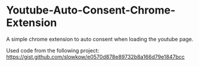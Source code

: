 # Youtube-Auto-Consent-Chrome-Extension
A simple chrome extension to auto consent when loading the youtube page.

Used code from the following project:
https://gist.github.com/slowkow/e0570d878e89732b8a166d79e1847bcc
